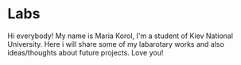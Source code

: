 # Labs
Hi everybody!
My name is Maria Korol, I'm a student of Kiev National University.
Here i will share some of my labarotary works and also ideas/thoughts about future projects. 
Love you! 
